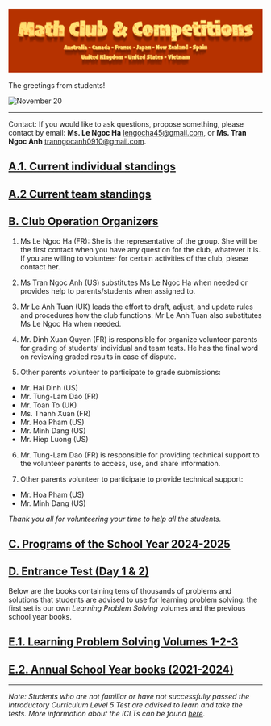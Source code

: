 ![Math Club & Competitions (MCC)](./img/MCC-2024-Logo-Large.png)

The greetings from students!

![November 20](./img/Card%2020-11.png)

---

Contact: If you would like to ask questions, propose something, please contact by email: **Ms. Le Ngoc Ha** [lengocha45@gmail.com](mailto:lengocha45@gmail.com), or **Ms. Tran Ngoc Anh** [tranngocanh0910@gmail.com](mailto:tranngocanh0910@gmail.com).

## [A.1. Current individual standings](./24-25-individual-standings.md)

## [A.2 Current team standings](./24-25-team-standings.md)

## [B. Club Operation Organizers](#b-club-operation-organizers)

1. Ms Le Ngoc Ha (FR): She is the representative of the group. She will be the first contact when you have any question for the club, whatever it is. If you are willing to volunteer for certain activities of the club, please contact her.

2. Ms Tran Ngoc Anh (US) substitutes Ms Le Ngoc Ha when needed or provides help to parents/students when assigned to.

3. Mr Le Anh Tuan (UK) leads the effort to draft, adjust, and update rules and procedures how the club functions. Mr Le Anh Tuan also substitutes Ms Le Ngoc Ha when needed.

4. Mr. Dinh Xuan Quyen (FR) is responsible for organize volunteer parents for grading of students’ individual and team tests. He has the final word on reviewing graded results in case of dispute.

5. Other parents volunteer to participate to grade submissions:
- Mr. Hai Dinh (US)
- Mr. Tung-Lam Dao (FR)
- Mr. Toan To (UK)
- Ms. Thanh Xuan (FR)
- Mr. Hoa Pham (US)
- Mr. Minh Dang (US)
- Mr. Hiep Luong (US)

6. Mr. Tung-Lam Dao (FR) is responsible for providing technical support to the volunteer parents to access, use, and share information.

7. Other parents volunteer to participate to provide technical support:
- Mr. Hoa Pham (US)
- Mr. Minh Dang (US)

*Thank you all for volunteering your time to help all the students.*

## [C. Programs of the School Year 2024-2025](./24-25-programs.md)

## [D. Entrance Test (Day 1 & 2)](./24-25-et.md)

Below are the books containing tens of thousands of problems and solutions that students are advised to use for learning problem solving: the first set is our own *Learning Problem Solving* volumes and the previous school year books.

## [E.1. Learning Problem Solving Volumes 1-2-3](./lps-volumes.md)

## [E.2. Annual School Year books (2021-2024)](./annual-books.md)

-----

*Note: Students who are not familiar or have not successfully passed the Introductory Curriculum Level 5 Test are advised to learn and take the tests. More information about the ICLTs can be found [here](https://mccyouthclub.wixsite.com/home/post/the-first-introductory-curriculum-level-test-iclt-this-year-22nd-oct-22).*
